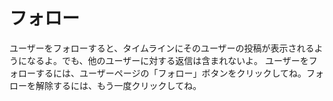 # フォロー
ユーザーをフォローすると、タイムラインにそのユーザーの投稿が表示されるようになるよ。でも、他のユーザーに対する返信は含まれないよ。
ユーザーをフォローするには、ユーザーページの「フォロー」ボタンをクリックしてね。フォローを解除するには、もう一度クリックしてね。
